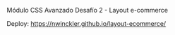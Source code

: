 Módulo CSS Avanzado
Desafío 2 - Layout e-commerce

Deploy: https://nwinckler.github.io/layout-ecommerce/
